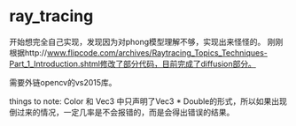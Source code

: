 ﻿# ray_tracing
开始想完全自己实现，发现因为对phong模型理解不够，实现出来怪怪的。
刚刚根据http://www.flipcode.com/archives/Raytracing_Topics_Techniques-Part_1_Introduction.shtml修改了部分代码，目前完成了diffusion部分。

需要外链opencv的vs2015库。

things to note:
Color 和 Vec3 中只声明了Vec3 * Double的形式，所以如果出现倒过来的情况，一定几率是不会报错的，而是会得出错误的结果。